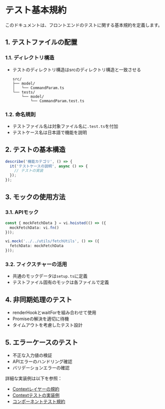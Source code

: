 # テスト基本規約

このドキュメントは、フロントエンドのテストに関する基本規約を定義します。

## 1. テストファイルの配置

### 1.1. ディレクトリ構造
- テストのディレクトリ構造はsrcのディレクトリ構造と一致させる
  ```
  src/
  ├── model/
  │   └── CommandParam.ts
  └── tests/
      └── model/
          └── CommandParam.test.ts
  ```

### 1.2. 命名規則
- テストファイル名は対象ファイル名に`.test.ts`を付加
- テストケース名は日本語で機能を説明

## 2. テストの基本構造

```typescript
describe('機能カテゴリ', () => {
  it('テストケースの説明', async () => {
    // テストの実装
  });
});
```

## 3. モックの使用方法

### 3.1. APIモック
```typescript
const { mockFetchData } = vi.hoisted(() => ({
  mockFetchData: vi.fn()
}));

vi.mock('../../utils/fetchUtils', () => ({
  fetchData: mockFetchData
}));
```

### 3.2. フィクスチャーの活用
- 共通のモックデータは`setup.ts`に定義
- テストファイル固有のモックは各ファイルで定義

## 4. 非同期処理のテスト

- renderHookとwaitForを組み合わせて使用
- Promiseの解決を適切に待機
- タイムアウトを考慮したテスト設計

## 5. エラーケースのテスト

- 不正な入力値の検証
- APIエラーのハンドリング確認
- バリデーションエラーの確認

詳細な実装例は以下を参照：
- [Contextレイヤーの規約](./03-context-rules.md)
- [Contextテストの実装例](./04-context-examples.md)
- [コンポーネントテスト規約](./05-component-rules.md)